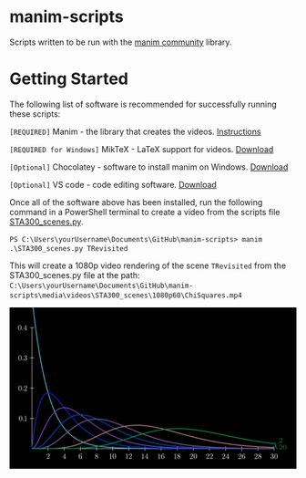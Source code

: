 # manim-scripts
Scripts written to be run with the [manim community](https://github.com/manimCommunity/manim) library.

# Getting Started
The following list of software is recommended for successfully running these scripts:

`[REQUIRED]` Manim - the library that creates the videos.  [Instructions](https://docs.manim.community/en/stable/installation/windows.html)

`[REQUIRED for Windows]` MikTeX - LaTeX support for videos. [Download](https://miktex.org/download)

`[Optional]` Chocolatey - software to install manim on Windows.  [Download](https://chocolatey.org/install#install-step2)

`[Optional]` VS code - code editing software.  [Download](https://code.visualstudio.com/download)

Once all of the software above has been installed, run the following command in a PowerShell terminal to create a video from the scripts file [STA300_scenes.py](./STA300_scenes.py).

```
PS C:\Users\yourUsername\Documents\GitHub\manim-scripts> manim .\STA300_scenes.py TRevisited
```

This will create a 1080p video rendering of the scene `TRevisited` from the STA300_scenes.py file at the path: `C:\Users\yourUsername\Documents\GitHub\manim-scripts\media\videos\STA300_scenes\1080p60\ChiSquares.mp4`

[![Chi Squres video](./media/images/STA300_scenes/ChiSquaresExample.png)](./media/videos/STA300_scenes/1080p60/ChiSquares.mp4 "Chi Squares video")

